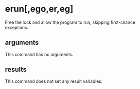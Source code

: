 # erun[,ego,er,eg]
Free the lock and allow the program to run, skipping first-chance exceptions.

## arguments
This command has no arguments.

## results
This command does not set any result variables.
